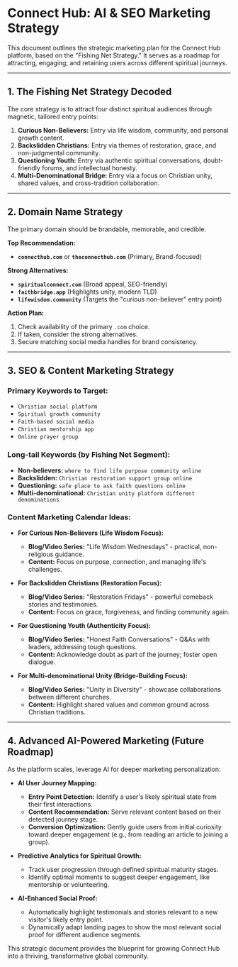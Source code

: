 # Connect Hub: AI & SEO Marketing Strategy

This document outlines the strategic marketing plan for the Connect Hub platform, based on the "Fishing Net Strategy." It serves as a roadmap for attracting, engaging, and retaining users across different spiritual journeys.

---

## 1. The Fishing Net Strategy Decoded

The core strategy is to attract four distinct spiritual audiences through magnetic, tailored entry points:

1.  **Curious Non-Believers:** Entry via life wisdom, community, and personal growth content.
2.  **Backslidden Christians:** Entry via themes of restoration, grace, and non-judgmental community.
3.  **Questioning Youth:** Entry via authentic spiritual conversations, doubt-friendly forums, and intellectual honesty.
4.  **Multi-Denominational Bridge:** Entry via a focus on Christian unity, shared values, and cross-tradition collaboration.

---

## 2. Domain Name Strategy

The primary domain should be brandable, memorable, and credible.

**Top Recommendation:**
*   **`connecthub.com`** or **`theconnecthub.com`** (Primary, Brand-focused)

**Strong Alternatives:**
*   **`spiritualconnect.com`** (Broad appeal, SEO-friendly)
*   **`faithbridge.app`** (Highlights unity, modern TLD)
*   **`lifewisdom.community`** (Targets the "curious non-believer" entry point)

**Action Plan:**
1.  Check availability of the primary `.com` choice.
2.  If taken, consider the strong alternatives.
3.  Secure matching social media handles for brand consistency.

---

## 3. SEO & Content Marketing Strategy

### Primary Keywords to Target:
*   `Christian social platform`
*   `Spiritual growth community`
*   `Faith-based social media`
*   `Christian mentorship app`
*   `Online prayer group`

### Long-tail Keywords (by Fishing Net Segment):
*   **Non-believers:** `where to find life purpose community online`
*   **Backslidden:** `Christian restoration support group online`
*   **Questioning:** `safe place to ask faith questions online`
*   **Multi-denominational:** `Christian unity platform different denominations`

### Content Marketing Calendar Ideas:

*   **For Curious Non-Believers (Life Wisdom Focus):**
    *   **Blog/Video Series:** "Life Wisdom Wednesdays" - practical, non-religious guidance.
    *   **Content:** Focus on purpose, connection, and managing life's challenges.

*   **For Backslidden Christians (Restoration Focus):**
    *   **Blog/Video Series:** "Restoration Fridays" - powerful comeback stories and testimonies.
    *   **Content:** Focus on grace, forgiveness, and finding community again.

*   **For Questioning Youth (Authenticity Focus):**
    *   **Blog/Video Series:** "Honest Faith Conversations" - Q&As with leaders, addressing tough questions.
    *   **Content:** Acknowledge doubt as part of the journey; foster open dialogue.

*   **For Multi-denominational Unity (Bridge-Building Focus):**
    *   **Blog/Video Series:** "Unity in Diversity" - showcase collaborations between different churches.
    *   **Content:** Highlight shared values and common ground across Christian traditions.

---

## 4. Advanced AI-Powered Marketing (Future Roadmap)

As the platform scales, leverage AI for deeper marketing personalization:

*   **AI User Journey Mapping:**
    *   **Entry Point Detection:** Identify a user's likely spiritual state from their first interactions.
    *   **Content Recommendation:** Serve relevant content based on their detected journey stage.
    *   **Conversion Optimization:** Gently guide users from initial curiosity toward deeper engagement (e.g., from reading an article to joining a group).

*   **Predictive Analytics for Spiritual Growth:**
    *   Track user progression through defined spiritual maturity stages.
    *   Identify optimal moments to suggest deeper engagement, like mentorship or volunteering.

*   **AI-Enhanced Social Proof:**
    *   Automatically highlight testimonials and stories relevant to a new visitor's likely entry point.
    *   Dynamically adapt landing pages to show the most relevant social proof for different audience segments.

This strategic document provides the blueprint for growing Connect Hub into a thriving, transformative global community.
